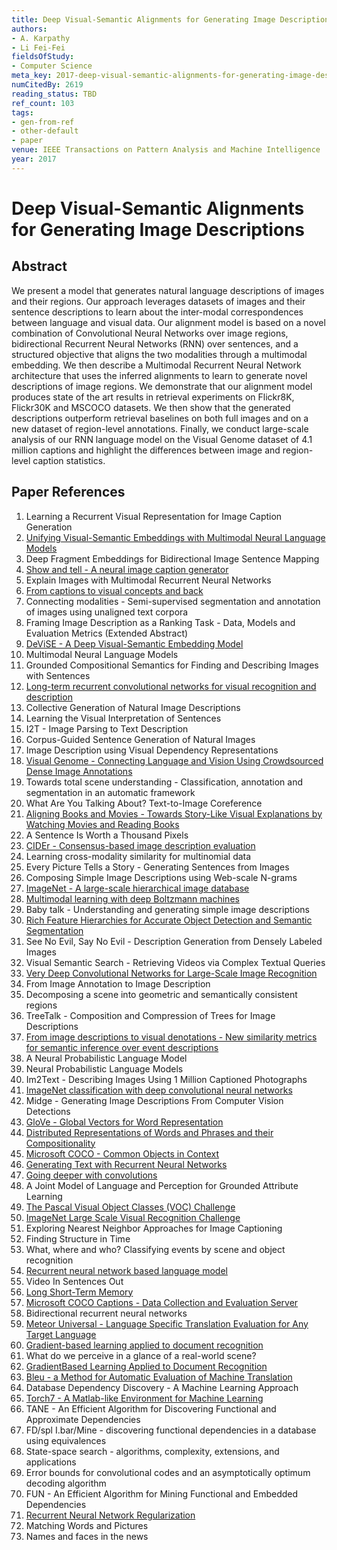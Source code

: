```yaml
---
title: Deep Visual-Semantic Alignments for Generating Image Descriptions
authors:
- A. Karpathy
- Li Fei-Fei
fieldsOfStudy:
- Computer Science
meta_key: 2017-deep-visual-semantic-alignments-for-generating-image-descriptions
numCitedBy: 2619
reading_status: TBD
ref_count: 103
tags:
- gen-from-ref
- other-default
- paper
venue: IEEE Transactions on Pattern Analysis and Machine Intelligence
year: 2017
---
```


# Deep Visual-Semantic Alignments for Generating Image Descriptions

## Abstract

We present a model that generates natural language descriptions of images and their regions. Our approach leverages datasets of images and their sentence descriptions to learn about the inter-modal correspondences between language and visual data. Our alignment model is based on a novel combination of Convolutional Neural Networks over image regions, bidirectional Recurrent Neural Networks (RNN) over sentences, and a structured objective that aligns the two modalities through a multimodal embedding. We then describe a Multimodal Recurrent Neural Network architecture that uses the inferred alignments to learn to generate novel descriptions of image regions. We demonstrate that our alignment model produces state of the art results in retrieval experiments on Flickr8K, Flickr30K and MSCOCO datasets. We then show that the generated descriptions outperform retrieval baselines on both full images and on a new dataset of region-level annotations. Finally, we conduct large-scale analysis of our RNN language model on the Visual Genome dataset of 4.1 million captions and highlight the differences between image and region-level caption statistics.

## Paper References

1. Learning a Recurrent Visual Representation for Image Caption Generation
2. [Unifying Visual-Semantic Embeddings with Multimodal Neural Language Models](2014-unifying-visual-semantic-embeddings-with-multimodal-neural-language-models)
3. Deep Fragment Embeddings for Bidirectional Image Sentence Mapping
4. [Show and tell - A neural image caption generator](2015-show-and-tell-a-neural-image-caption-generator)
5. Explain Images with Multimodal Recurrent Neural Networks
6. [From captions to visual concepts and back](2015-from-captions-to-visual-concepts-and-back)
7. Connecting modalities - Semi-supervised segmentation and annotation of images using unaligned text corpora
8. Framing Image Description as a Ranking Task - Data, Models and Evaluation Metrics (Extended Abstract)
9. [DeViSE - A Deep Visual-Semantic Embedding Model](2013-devise-a-deep-visual-semantic-embedding-model)
10. Multimodal Neural Language Models
11. Grounded Compositional Semantics for Finding and Describing Images with Sentences
12. [Long-term recurrent convolutional networks for visual recognition and description](2015-long-term-recurrent-convolutional-networks-for-visual-recognition-and-description)
13. Collective Generation of Natural Image Descriptions
14. Learning the Visual Interpretation of Sentences
15. I2T - Image Parsing to Text Description
16. Corpus-Guided Sentence Generation of Natural Images
17. Image Description using Visual Dependency Representations
18. [Visual Genome - Connecting Language and Vision Using Crowdsourced Dense Image Annotations](2016-visual-genome-connecting-language-and-vision-using-crowdsourced-dense-image-annotations)
19. Towards total scene understanding - Classification, annotation and segmentation in an automatic framework
20. What Are You Talking About? Text-to-Image Coreference
21. [Aligning Books and Movies - Towards Story-Like Visual Explanations by Watching Movies and Reading Books](2015-aligning-books-and-movies-towards-story-like-visual-explanations-by-watching-movies-and-reading-books)
22. A Sentence Is Worth a Thousand Pixels
23. [CIDEr - Consensus-based image description evaluation](2015-cider-consensus-based-image-description-evaluation)
24. Learning cross-modality similarity for multinomial data
25. Every Picture Tells a Story - Generating Sentences from Images
26. Composing Simple Image Descriptions using Web-scale N-grams
27. [ImageNet - A large-scale hierarchical image database](2009-imagenet-a-large-scale-hierarchical-image-database)
28. [Multimodal learning with deep Boltzmann machines](2012-multimodal-learning-with-deep-boltzmann-machines)
29. Baby talk - Understanding and generating simple image descriptions
30. [Rich Feature Hierarchies for Accurate Object Detection and Semantic Segmentation](2014-rich-feature-hierarchies-for-accurate-object-detection-and-semantic-segmentation)
31. See No Evil, Say No Evil - Description Generation from Densely Labeled Images
32. Visual Semantic Search - Retrieving Videos via Complex Textual Queries
33. [Very Deep Convolutional Networks for Large-Scale Image Recognition](2015-very-deep-convolutional-networks-for-large-scale-image-recognition)
34. From Image Annotation to Image Description
35. Decomposing a scene into geometric and semantically consistent regions
36. TreeTalk - Composition and Compression of Trees for Image Descriptions
37. [From image descriptions to visual denotations - New similarity metrics for semantic inference over event descriptions](2014-from-image-descriptions-to-visual-denotations-new-similarity-metrics-for-semantic-inference-over-event-descriptions)
38. A Neural Probabilistic Language Model
39. Neural Probabilistic Language Models
40. Im2Text - Describing Images Using 1 Million Captioned Photographs
41. [ImageNet classification with deep convolutional neural networks](2012-alexnet.md)
42. Midge - Generating Image Descriptions From Computer Vision Detections
43. [GloVe - Global Vectors for Word Representation](2014-glove-global-vectors-for-word-representation)
44. [Distributed Representations of Words and Phrases and their Compositionality](2013-distributed-representations-of-words-and-phrases-and-their-compositionality)
45. [Microsoft COCO - Common Objects in Context](2014-microsoft-coco-common-objects-in-context)
46. [Generating Text with Recurrent Neural Networks](2011-generating-text-with-recurrent-neural-networks)
47. [Going deeper with convolutions](2015-going-deeper-with-convolutions)
48. A Joint Model of Language and Perception for Grounded Attribute Learning
49. [The Pascal Visual Object Classes (VOC) Challenge](2009-the-pascal-visual-object-classes-voc-challenge)
50. [ImageNet Large Scale Visual Recognition Challenge](2015-imagenet-large-scale-visual-recognition-challenge)
51. Exploring Nearest Neighbor Approaches for Image Captioning
52. Finding Structure in Time
53. What, where and who? Classifying events by scene and object recognition
54. [Recurrent neural network based language model](2010-recurrent-neural-network-based-language-model)
55. Video In Sentences Out
56. [Long Short-Term Memory](1997-long-short-term-memory)
57. [Microsoft COCO Captions - Data Collection and Evaluation Server](2015-microsoft-coco-captions-data-collection-and-evaluation-server)
58. Bidirectional recurrent neural networks
59. [Meteor Universal - Language Specific Translation Evaluation for Any Target Language](2014-meteor-universal-language-specific-translation-evaluation-for-any-target-language)
60. [Gradient-based learning applied to document recognition](1998-lenet5.md)
61. What do we perceive in a glance of a real-world scene?
62. [GradientBased Learning Applied to Document Recognition](2001-gradientbased-learning-applied-to-document-recognition)
63. [Bleu - a Method for Automatic Evaluation of Machine Translation](2002-bleu-a-method-for-automatic-evaluation-of-machine-translation)
64. Database Dependency Discovery - A Machine Learning Approach
65. [Torch7 - A Matlab-like Environment for Machine Learning](2011-torch7-a-matlab-like-environment-for-machine-learning)
66. TANE - An Efficient Algorithm for Discovering Functional and Approximate Dependencies
67. FD/spl I.bar/Mine - discovering functional dependencies in a database using equivalences
68. State-space search - algorithms, complexity, extensions, and applications
69. Error bounds for convolutional codes and an asymptotically optimum decoding algorithm
70. FUN - An Efficient Algorithm for Mining Functional and Embedded Dependencies
71. [Recurrent Neural Network Regularization](2014-recurrent-neural-network-regularization)
72. Matching Words and Pictures
73. Names and faces in the news
